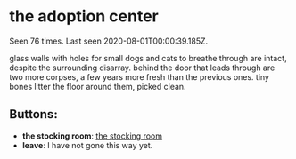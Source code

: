 # the adoption center

Seen 76 times. Last seen 2020-08-01T00:00:39.185Z.

glass walls with holes for small dogs and cats to breathe through are intact, despite the surrounding disarray. behind the door that leads through are two more corpses, a few years more fresh than the previous ones. tiny bones litter the floor around them, picked clean.

## Buttons:

- **the stocking room**: [the stocking room](the-stocking-room-tbnvf8.md)
- **leave**: I have not gone this way yet.
